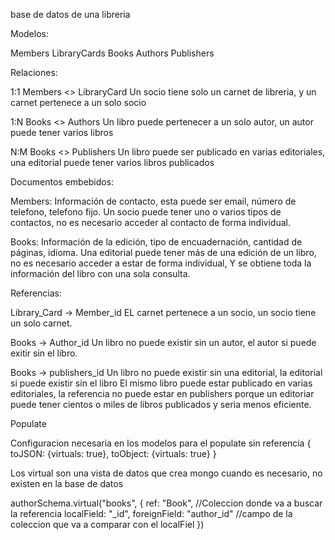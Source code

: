 base de datos de una libreria

Modelos:

Members
LibraryCards
Books
Authors
Publishers

Relaciones:

1:1
Members <> LibraryCard
Un socio tiene solo un carnet de libreria, y un carnet pertenece a un solo socio

1:N
Books <> Authors
Un libro puede pertenecer a un solo autor, un autor puede tener varios libros

N:M
Books <> Publishers
Un libro puede ser publicado en varias editoriales, una editorial puede tener varios libros publicados

Documentos embebidos: 

Members: Información de contacto, esta puede ser email, número de telefono, telefono fijo.
Un socio puede tener uno o varios tipos de contactos, no es necesario acceder al contacto de forma individual.

Books: Información de la edición, tipo de encuadernación, cantidad de páginas, idioma.
Una editorial puede tener más de una edición de un libro, no es necesario acceder a estar de forma individual, Y se obtiene toda la información del libro con una sola consulta.

Referencias:

Library_Card -> Member_id
EL carnet pertenece a un socio, un socio tiene un solo carnet.

Books -> Author_id
Un libro no puede existir sin un autor, el autor si puede exitir sin el libro.

Books -> publishers_id
Un libro no puede existir sin una editorial, la editorial si puede existir sin el libro
El mismo libro puede estar publicado en varias editoriales, la referencia no puede estar en publishers porque un editoriar puede tener cientos o miles de libros publicados y seria menos eficiente.


Populate

Configuracion necesaria en los modelos para el populate sin referencia
{
    toJSON: {virtuals: true},
    toObject: {virtuals: true}
}

Los virtual son una vista de datos que crea mongo cuando es necesario, no existen en la base de datos

authorSchema.virtual("books", {
    ref: "Book", //Coleccion donde va a buscar la referencia
    localField: "_id",
    foreignField: "author_id" //campo de la coleccion que va a comparar con el localFiel
})
